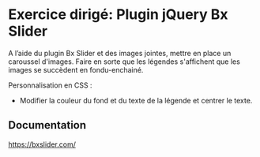 # Exercice dirigé: Plugin jQuery Bx Slider

A l’aide du plugin Bx Slider et des images jointes, mettre en place un caroussel d'images.
Faire en sorte que les légendes s'affichent que les images se succèdent en fondu-enchainé.

Personnalisation en CSS :
- Modifier la couleur du fond et du texte de la légende et centrer le texte.


## Documentation
https://bxslider.com/